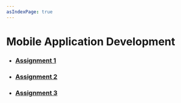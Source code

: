 ```yaml
---
asIndexPage: true
---
```


# Mobile Application Development

- ### [Assignment 1](./mobile-application-development/assignment-1)

- ### [Assignment 2](./mobile-application-development/assignment-2)

- ### [Assignment 3](./mobile-application-development/assignment-3)
